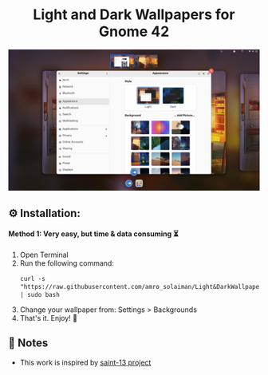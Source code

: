 <h1 align="center">Light and Dark Wallpapers for Gnome 42</h1>
<img src=Previews/Settings.png >
<!--## 🎨 Preview

| 			   	              										        			| 			     															     | 															   	  			     | 																	         |
| :---------------------------------------------------------------------------------------------------------: | :------------------------------------------------------------------------------------------------------:  | :---------------------------------------------------------------------------------------------------------: | :------------------------------------------------------------------------------------------------: |
| Dynamic Fry 	   	              															        | Riverside 		     																     | 												 					     	             | 															     			 |
| <img src="Previews/DynamicFry.gif" width="128" height="80"> 	   	              															        | <img src="Previews/Riverside.gif" width="128" height="80"> 		     																     | 												 					     	             | 															     			 |
-->
<!--
| 			   	              										        			| 			     															     | 															   	  			     | 																	         |
| :---------------------------------------------------------------------------------------------------------: | :------------------------------------------------------------------------------------------------------:  | :---------------------------------------------------------------------------------------------------------: | :------------------------------------------------------------------------------------------------: |
| 	   	              															        | 		     																     | 												 					     	             | 															     			 |
| 	   	              															        | 		     																     | 												 					     	             | 															     			 |
-->

## :gear: Installation:

#### Method 1: Very easy, but time & data consuming :hourglass_flowing_sand:

1. Open Terminal
2. Run the following command:
	```
	curl -s "https://raw.githubusercontent.com/amro_solaiman/Light&DarkWallpapers4Gnome42/main/Easy_Install.sh" | sudo bash
	```
4. Change your wallpaper from: Settings > Backgrounds
5. That's it. Enjoy! :tada:
<!--
#### Method 2: for *experts* but saves time and data :nerd_face:

1. Download package:

    - If you already cloned repository, just pull to fetch recent changes:

        ```
        cd ~/Light&DarkWallpapers4Gnome42
        git pull
        ```

    - If not, clone git repository:

      ```
      cd ~
      git clone https://github.com/amro_solaiman/Light&DarkWallpapers4Gnome42.git
      cd Light&DarkWallpapers4Gnome42
      ```

2. Run the command:

    	sudo bash ./install.sh

3. Change your wallpaper from: Settings > Backgrounds

4. That's it. Enjoy! :tada:

## :paintbrush: Wallpapers Authors:
- Arseniy Chebynkin
- Updating...

## :octocat: I want to contribute!

That's great!
Here are some basic rules to get you started:
Commits should start with a Capital letter and should be written in present tense (e.g. __:tada: Add cool new feature__ instead of __:tada: Added cool new feature__).
You should also start your commit message with **one** applicable emoji.
This does not only look great but also makes you rethink what to add to a commit. Make many but small commits!

Emoji | Description
------|------------
:tada: `:tada:` | When you added a cool new feature.
:wrench: `:wrench:` | When you added a piece of code.
:recycle: `:recycle:` | When you refactored a part of the code.
:sparkles: `:sparkles:` | When you applied clang-format.
:globe_with_meridians: `:globe_with_meridians:` | When you worked on translations.
:art: `:art:` | When you improved / added assets like themes.
:lipstick: `:lipstick:` | When you worked on the UI of the preferences dialog.
:rocket: `:rocket:` | When you improved performance.
:memo: `:memo:` | When you wrote documentation.
:beetle: `:beetle:` | When you fixed a bug.
:revolving_hearts: `:revolving_hearts:` | When a new sponsor is added or credits are updated.
:heavy_check_mark: `:heavy_check_mark:` | When you worked on checks or adjusted the code to be compliant with them.
:twisted_rightwards_arrows: `:twisted_rightwards_arrows:` | When you merged a branch.
:fire: `:fire:` | When you removed something.
:truck: `:truck:` | When you moved / renamed something.


## :revolving_hearts: Countributors
Thanks goes to these wonderful people:
- [amro_solaiman](https://github.com/amrosolaiman)
- [saint-13](https://github.com/saint-13)

## :radioactive: Notice:
- If you don't want your device to be the source of humanity extinction, please do not use the 2static1dynamic.sh script without reading what does it contain. Please.

-->

## :memo: Notes
- This work is inspired by [saint-13 project](https://github.com/saint-13/Linux_Dynamic_Wallpapers)


<!--| 			   	              										        			| 			     															     | 															   	  			     | 																	         |
| :---------------------------------------------------------------------------------------------------------: | :------------------------------------------------------------------------------------------------------:  | :---------------------------------------------------------------------------------------------------------: | :------------------------------------------------------------------------------------------------: |
|[saint-13](https://github.com/saint-13)										       	| [amro_solaiman](https://github.com/amrosolaiman)						     | [ComradeCat24](https://github.com/ComradeCat24)		 	  			     | [Mohammedziad599](https://github.com/Mohammedziad599)		         |
| <img src="https://avatars.githubusercontent.com/u/68790180?v=4" width="128" height="80"> | <img src="https://avatars.githubusercontent.com/u/81815707?v=4" width="128" height="80">			     															     | <img src="https://avatars.githubusercontent.com/u/72916962?v=4" width="128" height="80"> | <img src="https://avatars.githubusercontent.com/u/32648922?v=4" width="128" height="80"> |																	         |
-->
